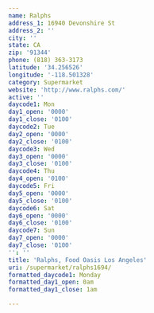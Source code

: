 ```yaml
---
name: Ralphs
address_1: 16940 Devonshire St
address_2: ''
city: ''
state: CA
zip: '91344'
phone: (818) 363-3173
latitude: '34.256526'
longitude: '-118.501328'
category: Supermarket
website: 'http://www.ralphs.com/'
active: ''
daycode1: Mon
day1_open: '0000'
day1_close: '0100'
daycode2: Tue
day2_open: '0000'
day2_close: '0100'
daycode3: Wed
day3_open: '0000'
day3_close: '0100'
daycode4: Thu
day4_open: '0100'
daycode5: Fri
day5_open: '0000'
day5_close: '0100'
daycode6: Sat
day6_open: '0000'
day6_close: '0100'
daycode7: Sun
day7_open: '0000'
day7_close: '0100'
'': ''
title: 'Ralphs, Food Oasis Los Angeles'
uri: /supermarket/ralphs1694/
formatted_daycode1: Monday
formatted_day1_open: 0am
formatted_day1_close: 1am

---
```

